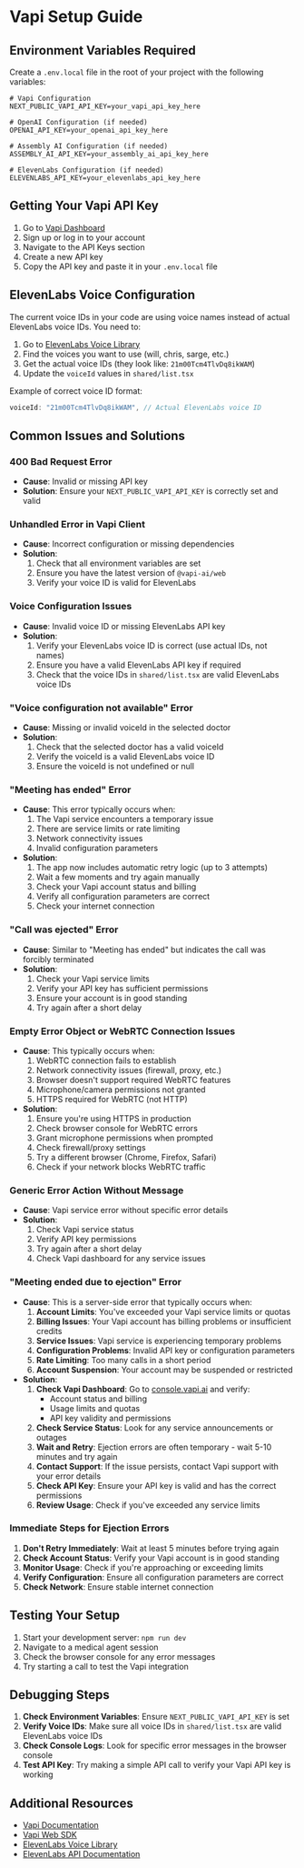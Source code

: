 # Vapi Setup Guide

## Environment Variables Required

Create a `.env.local` file in the root of your project with the following variables:

```env
# Vapi Configuration
NEXT_PUBLIC_VAPI_API_KEY=your_vapi_api_key_here

# OpenAI Configuration (if needed)
OPENAI_API_KEY=your_openai_api_key_here

# Assembly AI Configuration (if needed)
ASSEMBLY_AI_API_KEY=your_assembly_ai_api_key_here

# ElevenLabs Configuration (if needed)
ELEVENLABS_API_KEY=your_elevenlabs_api_key_here
```

## Getting Your Vapi API Key

1. Go to [Vapi Dashboard](https://console.vapi.ai/)
2. Sign up or log in to your account
3. Navigate to the API Keys section
4. Create a new API key
5. Copy the API key and paste it in your `.env.local` file

## ElevenLabs Voice Configuration

The current voice IDs in your code are using voice names instead of actual ElevenLabs voice IDs. You need to:

1. Go to [ElevenLabs Voice Library](https://elevenlabs.io/voice-library)
2. Find the voices you want to use (will, chris, sarge, etc.)
3. Get the actual voice IDs (they look like: `21m00Tcm4TlvDq8ikWAM`)
4. Update the `voiceId` values in `shared/list.tsx`

Example of correct voice ID format:
```typescript
voiceId: "21m00Tcm4TlvDq8ikWAM", // Actual ElevenLabs voice ID
```

## Common Issues and Solutions

### 400 Bad Request Error
- **Cause**: Invalid or missing API key
- **Solution**: Ensure your `NEXT_PUBLIC_VAPI_API_KEY` is correctly set and valid

### Unhandled Error in Vapi Client
- **Cause**: Incorrect configuration or missing dependencies
- **Solution**: 
  1. Check that all environment variables are set
  2. Ensure you have the latest version of `@vapi-ai/web`
  3. Verify your voice ID is valid for ElevenLabs

### Voice Configuration Issues
- **Cause**: Invalid voice ID or missing ElevenLabs API key
- **Solution**: 
  1. Verify your ElevenLabs voice ID is correct (use actual IDs, not names)
  2. Ensure you have a valid ElevenLabs API key if required
  3. Check that the voice IDs in `shared/list.tsx` are valid ElevenLabs voice IDs

### "Voice configuration not available" Error
- **Cause**: Missing or invalid voiceId in the selected doctor
- **Solution**: 
  1. Check that the selected doctor has a valid voiceId
  2. Verify the voiceId is a valid ElevenLabs voice ID
  3. Ensure the voiceId is not undefined or null

### "Meeting has ended" Error
- **Cause**: This error typically occurs when:
  1. The Vapi service encounters a temporary issue
  2. There are service limits or rate limiting
  3. Network connectivity issues
  4. Invalid configuration parameters
- **Solution**: 
  1. The app now includes automatic retry logic (up to 3 attempts)
  2. Wait a few moments and try again manually
  3. Check your Vapi account status and billing
  4. Verify all configuration parameters are correct
  5. Check your internet connection

### "Call was ejected" Error
- **Cause**: Similar to "Meeting has ended" but indicates the call was forcibly terminated
- **Solution**: 
  1. Check your Vapi service limits
  2. Verify your API key has sufficient permissions
  3. Ensure your account is in good standing
  4. Try again after a short delay

### Empty Error Object or WebRTC Connection Issues
- **Cause**: This typically occurs when:
  1. WebRTC connection fails to establish
  2. Network connectivity issues (firewall, proxy, etc.)
  3. Browser doesn't support required WebRTC features
  4. Microphone/camera permissions not granted
  5. HTTPS required for WebRTC (not HTTP)
- **Solution**: 
  1. Ensure you're using HTTPS in production
  2. Check browser console for WebRTC errors
  3. Grant microphone permissions when prompted
  4. Check firewall/proxy settings
  5. Try a different browser (Chrome, Firefox, Safari)
  6. Check if your network blocks WebRTC traffic

### Generic Error Action Without Message
- **Cause**: Vapi service error without specific error details
- **Solution**: 
  1. Check Vapi service status
  2. Verify API key permissions
  3. Try again after a short delay
  4. Check Vapi dashboard for any service issues

### "Meeting ended due to ejection" Error
- **Cause**: This is a server-side error that typically occurs when:
  1. **Account Limits**: You've exceeded your Vapi service limits or quotas
  2. **Billing Issues**: Your Vapi account has billing problems or insufficient credits
  3. **Service Issues**: Vapi service is experiencing temporary problems
  4. **Configuration Problems**: Invalid API key or configuration parameters
  5. **Rate Limiting**: Too many calls in a short period
  6. **Account Suspension**: Your account may be suspended or restricted
- **Solution**: 
  1. **Check Vapi Dashboard**: Go to [console.vapi.ai](https://console.vapi.ai) and verify:
     - Account status and billing
     - Usage limits and quotas
     - API key validity and permissions
  2. **Check Service Status**: Look for any service announcements or outages
  3. **Wait and Retry**: Ejection errors are often temporary - wait 5-10 minutes and try again
  4. **Contact Support**: If the issue persists, contact Vapi support with your error details
  5. **Check API Key**: Ensure your API key is valid and has the correct permissions
  6. **Review Usage**: Check if you've exceeded any service limits

### Immediate Steps for Ejection Errors
1. **Don't Retry Immediately**: Wait at least 5 minutes before trying again
2. **Check Account Status**: Verify your Vapi account is in good standing
3. **Monitor Usage**: Check if you're approaching or exceeding limits
4. **Verify Configuration**: Ensure all configuration parameters are correct
5. **Check Network**: Ensure stable internet connection

## Testing Your Setup

1. Start your development server: `npm run dev`
2. Navigate to a medical agent session
3. Check the browser console for any error messages
4. Try starting a call to test the Vapi integration

## Debugging Steps

1. **Check Environment Variables**: Ensure `NEXT_PUBLIC_VAPI_API_KEY` is set
2. **Verify Voice IDs**: Make sure all voice IDs in `shared/list.tsx` are valid ElevenLabs voice IDs
3. **Check Console Logs**: Look for specific error messages in the browser console
4. **Test API Key**: Try making a simple API call to verify your Vapi API key is working

## Additional Resources

- [Vapi Documentation](https://docs.vapi.ai/)
- [Vapi Web SDK](https://docs.vapi.ai/web-sdk)
- [ElevenLabs Voice Library](https://elevenlabs.io/voice-library)
- [ElevenLabs API Documentation](https://docs.elevenlabs.io/)
